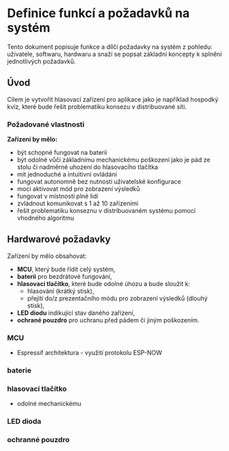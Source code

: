 # Definice funkcí a požadavků na systém

Tento dokument popisuje funkce a dílčí požadavky na systém z pohledu: uživatele, softwaru, hardwaru a snaží se popsat základní koncepty k splnění jednotlivých požadavků.

## Úvod

Cílem je vytvořit hlasovací zařízení pro aplikace jako je například hospodký kvíz, které bude řešit problematiku konsezu v distribuované síti.

### Požadované vlastnosti

**Zařízení by mělo:**

- být schopné fungovat na baterii
- být odolné vůči základnímu mechanickému poškození jako je pád ze stolu či nadměrné uhození do hlasovacího tlačítka
- mít jednoduché a intuitivní ovládání
- fungovat autonomně bez nutnosti uživatelské konfigurace
- moci aktivovat mód pro zobrazení výsledků
- fungovat v místnosti plné lidí
- zvládnout komunikovat s 1 až 10 zařízeními
- řešit problematiku konseznu v distribuovaném systému pomocí vhodného algoritmu

## Hardwarové požadavky

Zařízení by mělo obsahovat:

- **MCU**, který bude řídit celý systém,
- **baterii** pro bezdrátové fungování,
- **hlasovací tlačítko**, které bude odolné úhozu a bude sloužit k:
  - hlasování (krátký stisk),
  - přejití do/z prezentačního módu pro zobrazení výsledků (dlouhý stisk),
- **LED diodu** indikující stav daného zařízení,
- **ochrané pouzdro** pro uchranu před pádem či jiným poškozením.

### MCU

- Espressif architektura - využití protokolu ESP-NOW

### baterie

### hlasovací tlačítko

- odolné mechanickému

### LED dioda

### ochranné pouzdro